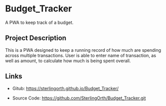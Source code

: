 # Budget_Tracker
A PWA to keep track of a budget.

## Project Description

This is a PWA designed to keep a running record of how much are spending across multiple transactions. User is able to enter name of transaction, as well as amount, to calculate how much is being spent overall.

## Links

- Gitub: https://sterlingorth.github.io/Budget_Tracker/

- Source Code: https://github.com/SterlingOrth/Budget_Tracker.git
